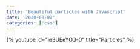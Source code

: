 ```yaml
---
title: 'Beautiful particles with Javascript'
date: '2020-08-02'
categories: ['css']
---
```


{% youtube id="ie3UEeY0Q-0" title="Particles" %}
